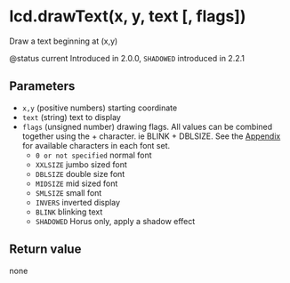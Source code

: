 # lcd.drawText\(x, y, text \[, flags\]\)

Draw a text beginning at \(x,y\)

@status current Introduced in 2.0.0, `SHADOWED` introduced in 2.2.1

## Parameters

* `x,y` \(positive numbers\) starting coordinate
* `text` \(string\) text to display
* `flags` \(unsigned number\) drawing flags. All values can be combined together using the + character. ie BLINK + DBLSIZE. See the [Appendix](../../part_vii_-_appendix/fonts.md) for available characters in each font set.
  * `0 or not specified` normal font
  * `XXLSIZE` jumbo sized font
  * `DBLSIZE` double size font
  * `MIDSIZE` mid sized font
  * `SMLSIZE` small font
  * `INVERS` inverted display
  * `BLINK` blinking text
  * `SHADOWED` Horus only, apply a shadow effect

## Return value

none

